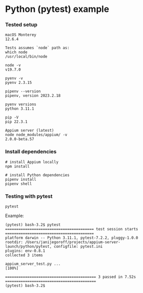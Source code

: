 # Python (pytest) example

### Tested setup

```
macOS Monterey
12.6.4
```
```
Tests assumes `node` path as:
which node
/usr/local/bin/node

node -v
v19.7.0
```
```
pyenv -v
pyenv 2.3.15
```
```
pipenv --version
pipenv, version 2023.2.18
```
```
pyenv versions
python 3.11.1
```
```
pip -V
pip 22.3.1
```
```
Appium server (latest)
node node_modules/appium/ -v
2.0.0-beta.57
```

### Install dependencies

```
# install Appium locally
npm install
```
```
# install Python dependencies
pipenv install
pipenv shell
```

### Testing with pytest

```
pytest
```
Example:
```
(pytest) bash-3.2$ pytest
======================================== test session starts ========================================
platform darwin -- Python 3.11.1, pytest-7.2.2, pluggy-1.0.0
rootdir: /Users/janijegoroff/projects/appium-server-launch/python/pytest, configfile: pytest.ini
plugins: env-0.8.1
collected 3 items

appium_server_test.py ...                                                                     [100%]

========================================= 3 passed in 7.52s =========================================
(pytest) bash-3.2$
```
